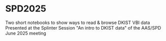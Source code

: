 # SPD2025
Two short notebooks to show ways to read & browse DKIST VBI data
Presented at the Splinter Session "An intro to DKIST data" of the AAS/SPD June 2025 meeting
